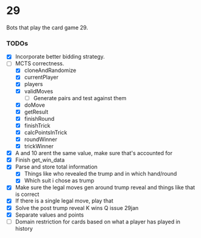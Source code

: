# 29

Bots that play the card game 29. 

### TODOs
- [X] Incorporate better bidding strategy.
- [ ] MCTS correctness.
  - [X] cloneAndRandomize
  - [X] currentPlayer
  - [X] players
  - [X] validMoves
    - [ ] Generate pairs and test against them
  - [X] doMove
  - [X] getResult
  - [X] finishRound
  - [X] finishTrick
  - [X] calcPointsInTrick
  - [X] roundWinner
  - [X] trickWinner
- [X] A and 10 arent the same value, make sure that's accounted for
- [X] Finish get_win_data 
- [X] Parse and store total information
  - [X] Things like who revealed the trump and in which hand/round
  - [X] Which suit i chose as trump
- [X] Make sure the legal moves gen around trump reveal and things like that is correct
- [X] If there is a single legal move, play that
- [X] Solve the post trump reveal K wins Q issue 29jan
- [X] Separate values and points
- [ ] Domain restriction for cards based on what a player has played in history
